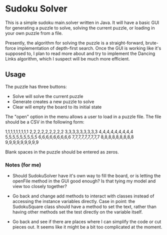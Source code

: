 # Sudoku Solver

This is a simple sudoku main.solver written in Java. It will have a basic GUI for generating a puzzle to solve, solving the current puzzle, or loading in your own puzzle from a file.

Presently, the algorithm for solving the puzzle is a straight-forward, brute-force implementation of depth-first search. Once the GUI is working like it's supposed to, I plan to read more about and try to implement the Dancing Links algorithm, which I suspect will be much more efficient.

## Usage

The puzzle has three buttons:

* Solve will solve the current puzzle
* Generate creates a new puzzle to solve
* Clear will empty the board to its initial state

The "open" option in the menu allows a user to load in a puzzle file. The file should be a CSV in the following form:

1,1,1,1,1,1,1,1,1
2,2,2,2,2,2,2,2,2
3,3,3,3,3,3,3,3,3
4,4,4,4,4,4,4,4,4
5,5,5,5,5,5,5,5,5
6,6,6,6,6,6,6,6,6
7,7,7,7,7,7,7,7,7
8,8,8,8,8,8,8,8,8
9,9,9,9,9,9,9,9,9

Blank spaces in the puzzle should be entered as zeros.

### Notes (for me)

* Should SudokuSolver have it's own way to fill the board, or is letting the openFile method in the GUI good enough? Is that tying my model and view too closely together?

* Go back and change add methods to interact with classes instead of accessing the instance variables directly. Case in point: the SudokuSquare class should have a method to set the text, rather than having other methods set the test directly on the variable itself.

* Go back and see if there are places where I can simplify the code or cut pieces out. It seems like it might be a bit too complicated at the moment.
